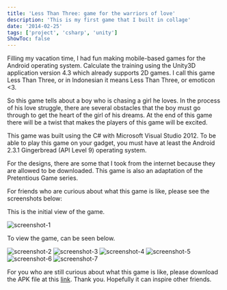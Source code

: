 ```yaml
---
title: 'Less Than Three: game for the warriors of love'
description: 'This is my first game that I built in collage'
date: '2014-02-25'
tags: ['project', 'csharp', 'unity']
ShowToc: false
---
```


Filling my vacation time, I had fun making mobile-based games for the Android operating system. Calculate the training using the Unity3D application version 4.3 which already supports 2D games. I call this game Less Than Three, or in Indonesian it means Less Than Three, or emoticon <3.

So this game tells about a boy who is chasing a girl he loves. In the process of his love struggle, there are several obstacles that the boy must go through to get the heart of the girl of his dreams. At the end of this game there will be a twist that makes the players of this game will be excited.

This game was built using the C# with Microsoft Visual Studio 2012. To be able to play this game on your gadget, you must have at least the Android 2.3.1 Gingerbread (API Level 9) operating system.

For the designs, there are some that I took from the internet because they are allowed to be downloaded. This game is also an adaptation of the Pretentious Game series.

For friends who are curious about what this game is like, please see the screenshots below:

This is the initial view of the game.

![screenshot-1](/images/less-than-three-1.png)

To view the game, can be seen below.

![screenshot-2](/images/less-than-three-2.png)
![screenshot-3](/images/less-than-three-3.png)
![screenshot-4](/images/less-than-three-4.png)
![screenshot-5](/images/less-than-three-5.png)
![screenshot-6](/images/less-than-three-6.png)
![screenshot-7](/images/less-than-three-7.png)

For you who are still curious about what this game is like, please download the APK file at this [link](http://1drv.ms/Me5Dr7). Thank you. Hopefully it can inspire other friends.
